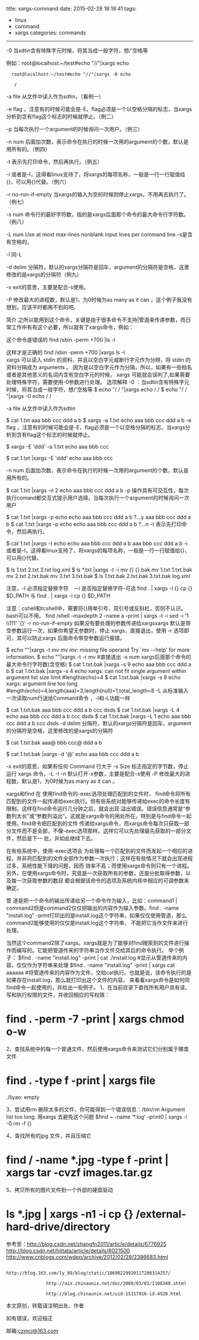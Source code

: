 title: xargs-command
date: 2015-02-28 18:18:41
tags:
 - linux
 - command
 - xargs
categories: commands
---

 -0 当sdtin含有特殊字元时候，将其当成一般字符，想/'空格等

例如：root@localhost:~/test#echo "//"|xargs  echo 

      root@localhost:~/test#echo "//"|xargs -0 echo 

       /

-a file 从文件中读入作为sdtin，（看例一）

-e flag ，注意有的时候可能会是-E，flag必须是一个以空格分隔的标志，当xargs分析到含有flag这个标志的时候就停止。（例二）

-p 当每次执行一个argument的时候询问一次用户。（例三）

-n num 后面加次数，表示命令在执行的时候一次用的argument的个数，默认是用所有的。（例四）

-t 表示先打印命令，然后再执行。（例五）

-i 或者是-I，这得看linux支持了，将xargs的每项名称，一般是一行一行赋值给{}，可以用{}代替。（例六）

-r no-run-if-empty 当xargs的输入为空的时候则停止xargs，不用再去执行了。（例七）

-s num 命令行的最好字符数，指的是xargs后面那个命令的最大命令行字符数。（例八）

 

-L  num Use at most max-lines nonblank input lines per command line.-s是含有空格的。

-l  同-L

-d delim 分隔符，默认的xargs分隔符是回车，argument的分隔符是空格，这里修改的是xargs的分隔符（例九）

-x exit的意思，主要是配合-s使用。

-P 修改最大的进程数，默认是1，为0时候为as many as it can ，这个例子我没有想到，应该平时都用不到的吧。


简介
之所以能用到这个命令，关键是由于很多命令不支持|管道来传递参数，而日常工作中有有这个必要，所以就有了xargs命令，例如：

这个命令是错误的
find /sbin -perm +700 |ls -l

这样才是正确的
find /sbin -perm +700 |xargs ls -l  
xargs 可以读入 stdin 的资料，并且以空白字元或断行字元作为分辨，将 stdin 的资料分隔成为 arguments 。 因为是以空白字元作为分隔，所以，如果有一些档名或者是其他意义的名词内含有空白字元的时候， xargs 可能就会误判了,如果需要处理特殊字符，需要使用-0参数进行处理。
选项解释
-0 ：当sdtin含有特殊字元时候，将其当成一般字符，想/'空格等
$ echo "/ /  "|xargs echo
/ /
$ echo "/ /  "|xargs -0 echo
/ / 

-a file 从文件中读入作为sdtin

$ cat 1.txt
aaa  bbb ccc ddd
a    b
$ xargs -a 1.txt echo
aaa bbb ccc ddd a b
-e flag ，注意有的时候可能会是-E，flag必须是一个以空格分隔的标志，当xargs分析到含有flag这个标志的时候就停止。

$ xargs -E 'ddd'  -a 1.txt echo
aaa bbb ccc

$ cat 1.txt |xargs -E 'ddd' echo
aaa bbb ccc

-n num 后面加次数，表示命令在执行的时候一次用的argument的个数，默认是用所有的。

$ cat 1.txt |xargs -n 2 echo
aaa bbb
ccc ddd
a b
-p 操作具有可交互性，每次执行comand都交互式提示用户选择，当每次执行一个argument的时候询问一次用户

$ cat 1.txt |xargs -p echo
echo aaa bbb ccc ddd a b ?...y
aaa bbb ccc ddd a b
$ cat 1.txt |xargs -p echo
echo aaa bbb ccc ddd a b ?...n
-t 表示先打印命令，然后再执行。

$ cat 1.txt |xargs -t echo
echo aaa bbb ccc ddd a b
aaa bbb ccc ddd a b
-i 或者是-I，这得看linux支持了，将xargs的每项名称，一般是一行一行赋值给{}，可以用{}代替。

$ ls
1.txt  2.txt  3.txt  log.xml
$ ls *.txt |xargs -t -i mv {} {}.bak
mv 1.txt 1.txt.bak
mv 2.txt 2.txt.bak
mv 3.txt 3.txt.bak
$ ls
1.txt.bak  2.txt.bak  3.txt.bak  log.xml

注意，-I 必须指定替换字符　－i 是否指定替换字符-可选
find . | xargs -I {} cp {} $D_PATH
与
find . | xargs -i cp {} $D_PATH

注意：cshell和tcshell中，需要将{}用单引号、双引号或反斜杠，否则不认识。bash可以不用。
find /shell -maxdepth 2 -name a -print | xargs -t -i sed -i '1 i\111' ‘{}‘
-r  no-run-if-empty 如果没有要处理的参数传递给xargsxargs 默认是带 空参数运行一次，如果你希望无参数时，停止 xargs，直接退出，使用 -r 选项即可，其可以防止xargs 后面命令带空参数运行报错。

$ echo ""|xargs -t mv
mv
mv: missing file operand
Try `mv --help' for more information.
$ echo ""|xargs -t -r mv         #直接退出
-s num xargs后面那个命令的最大命令行字符数(含空格)
$ cat 1.txt.bak |xargs  -s 9 echo
aaa
bbb
ccc
ddd
a b
$ cat 1.txt.bak |xargs  -s 4 echo
xargs: can not fit single argument within argument list size limit      #length(echo)=4
$ cat 1.txt.bak |xargs  -s 8 echo
xargs: argument line too long      #length(echo)=4,length(aaa)=3,length(null)=1,total_length=8
-L  从标准输入一次读取num行送给Command命令 ，-l和-L功能一样

$ cat 1.txt.bak
aaa bbb ccc ddd
a b
ccc
dsds
$ cat 1.txt.bak |xargs  -L 4 echo
aaa bbb ccc ddd a b ccc dsds
$ cat 1.txt.bak |xargs  -L 1 echo
aaa bbb ccc ddd
a b
ccc
dsds
-d delim 分隔符，默认的xargs分隔符是回车，argument的分隔符是空格，这里修改的是xargs的分隔符

$ cat 1.txt.bak
aaa@ bbb ccc@ ddd
a b

$ cat 1.txt.bak |xargs  -d '@' echo
aaa  bbb ccc  ddd
a b

-x exit的意思，如果有任何 Command 行大于 -s Size 标志指定的字节数，停止运行 xargs 命令，-L -I -n 默认打开-x参数，主要是配合-s使用
-P 修改最大的进程数，默认是1，为0时候为as many as it can 。

xargs和find
在 使用find命令的-exec选项处理匹配到的文件时， find命令将所有匹配到的文件一起传递给exec执行。但有些系统对能够传递给exec的命令长度有限制，这样在find命令运行几分钟之后，就会出现 溢出错误。错误信息通常是“参数列太长”或“参数列溢出”。这就是xargs命令的用处所在，特别是与find命令一起使用。find命令把匹配到的文件 传递给xargs命令，而xargs命令每次只获取一部分文件而不是全部，不像-exec选项那样。这样它可以先处理最先获取的一部分文件，然后是下一 批，并如此继续下去。

在有些系统中，使用-exec选项会 为处理每一个匹配到的文件而发起一个相应的进程，并非将匹配到的文件全部作为参数一次执行；这样在有些情况下就会出现进程过多，系统性能下降的问题，因而 效率不高；而使用xargs命令则只有一个进程。另外，在使用xargs命令时，究竟是一次获取所有的参数，还是分批取得参数，以及每一次获取参数的数目 都会根据该命令的选项及系统内核中相应的可调参数来确定。

管 道是把一个命令的输出传递给另一个命令作为输入，比如：command1 | command2但是command2仅仅把输出的内容作为输入参数。find . -name "install.log" -print打印出的是install.log这个字符串，如果仅仅使用管道，那么command2能够使用的仅仅是install.log这个字符串， 不能把它当作文件来进行处理。

当然这个command2除了xargs。xargs就是为了能够对find搜索到的文件进行操作而编写的。它能把管道传来的字符串当作文件交给其后的命令执行。
举个例子：
$find . -name "install.log" -print | cat
./install.log                                                 #显示从管道传来的内容，仅仅作为字符串来处理
$find . -name "install.log" -print | xargs cat
aaaaaa                                                      #将管道传来的内容作为文件，交给cat执行。也就是说，该命令执行的是如果存在install.log，那么就打印出这个文件的内容。
来看看xargs命令是如何同find命令一起使用的，并给出一些例子。
1、在当前目录下查找所有用户具有读、写和执行权限的文件，并收回相应的写权限：
# find . -perm -7 -print | xargs chmod o-w
2、查找系统中的每一个普通文件，然后使用xargs命令来测试它们分别属于哪类文件
# find . -type f -print | xargs file
./liyao: empty

3、尝试用rm 删除太多的文件，你可能得到一个错误信息：/bin/rm Argument list too long. 用xargs 去避免这个问题
$find ~ -name ‘*.log’ -print0 | xargs -i -0 rm -f {}

4、查找所有的jpg 文件，并且压缩它
# find / -name *.jpg -type f -print | xargs tar -cvzf images.tar.gz
5、拷贝所有的图片文件到一个外部的硬盘驱动
# ls *.jpg | xargs -n1 -i cp {} /external-hard-drive/directory

 

参考至：http://blog.csdn.net/zhangfn2011/article/details/6776925
                   http://blog.csdn.net/hittata/article/details/8021500
                   http://www.cnblogs.com/wdpp/archive/2012/02/28/2386683.html

                   http://blog.163.com/ly_89/blog/static/18690229920117208314257/

                   http://aix.chinaunix.net/doc/2008/03/01/1108340.shtml

                   http://blog.chinaunix.net/uid-15117916-id-4920.html

本文原创，转载请注明出处、作者

如有错误，欢迎指正

邮箱:czmcj@163.com
